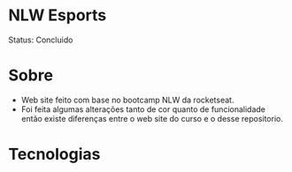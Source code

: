 # NLW Esports

Status: Concluido

# Sobre

+ Web site feito com base no bootcamp NLW da rocketseat.
+ Foi feita algumas alterações tanto de cor quanto de funcionalidade então existe diferenças entre o web site do curso e o desse repositorio.

# Tecnologias
